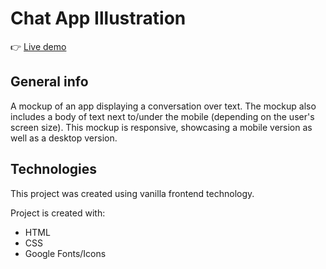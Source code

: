 # Chat App Illustration

👉 [Live demo](https://okidokitokiloki.github.io/chat-app-illustration/)

## General info
A mockup of an app displaying a conversation over text. The mockup also includes a body of text next to/under the mobile (depending on the user's screen size). This mockup is responsive, showcasing a mobile version as well as a desktop version. 

## Technologies
This project was created using vanilla frontend technology.

Project is created with:
* HTML
* CSS
* Google Fonts/Icons